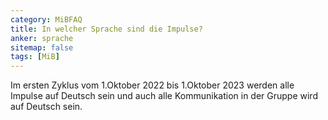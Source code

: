 ```yaml
---
category: MiBFAQ
title: In welcher Sprache sind die Impulse?
anker: sprache
sitemap: false
tags: [MiB]
---
```


Im ersten Zyklus vom 1.Oktober 2022 bis 1.Oktober 2023 werden alle Impulse auf
Deutsch sein und auch alle Kommunikation in der Gruppe wird auf Deutsch sein.
